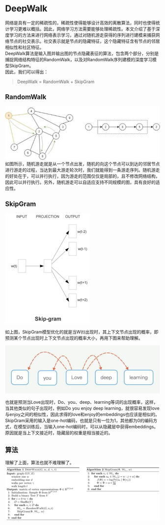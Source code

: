 # DeepWalk
网络是具有一定的稀疏性的，稀疏性使得能够设计高效的离散算法，同时也使得统计学习更难以概括。因此，网络学习方法需要能够处理稀疏性。本文介绍了基于深度学习的方法来进行网络表示学习，通过对随机游走获得的序列进行建模来捕获网络节点的社交表示。社交表示就是节点的隐藏特征，这个隐藏特征含有节点的邻居相似性和社区特征。  
DeepWalk算法是输入图并输出图的节点隐藏表征的算法，包含两个部分，分别是捕捉网络结构特征的RandomWalk，以及对RandomWalk序列建模的深度学习模型SkipGram。  
因此，我们可以得出：  
> DeepWalk = RandomWalk + SkipGram
## RandomWalk
![RandomWalk](./img/deepwalk/randomwalk.jpg)  
如图所示，随机游走就是从一个节点出发，随机的向这个节点可以到达的邻居节点进行游走的过程，当达到最大游走轮次时，我们就能得到一条游走序列。随机游走的好处在于，可以并行执行，因为游走的范围仅仅是局部的，且不修改网络结构，因此可以并行执行。另外，随机游走可以自适应支持不同规模的图，具有良好的适应性。
## SkipGram
![SkipGram](./img/deepwalk/skipgram_model.png)

如上图，SkipGram模型优化的就是当W(t)出现时，其上下文节点出现的概率，即预测某个节点出现时上下文节点出现的概率大小，再用下图来帮助理解。

![SkipGram](./img/deepwalk/skipgram_eval.jpg)

也就是预测当Love出现时，Do、you、deep、learning等词的出现概率，这样，当其他类似的句子出现时，例如Do you enjoy deep learning，就很容易发现love与enjoy之间的相似性，因此求得的love和enjoy的embeddings也应该是相似的。  
SkipGram采用的输入是one-hot编码，也就是只有一位为1，其他都为0的编码方式，在模型训练后，当输入one-hot编码时，可以从隐藏层中获得embeddings。原因就是当上下文接近时，隐藏层的权重是相当接近的。

## 算法
理解了上面，算法也就不难理解了。  
![algorithm](./img/deepwalk/algorithm.png)
